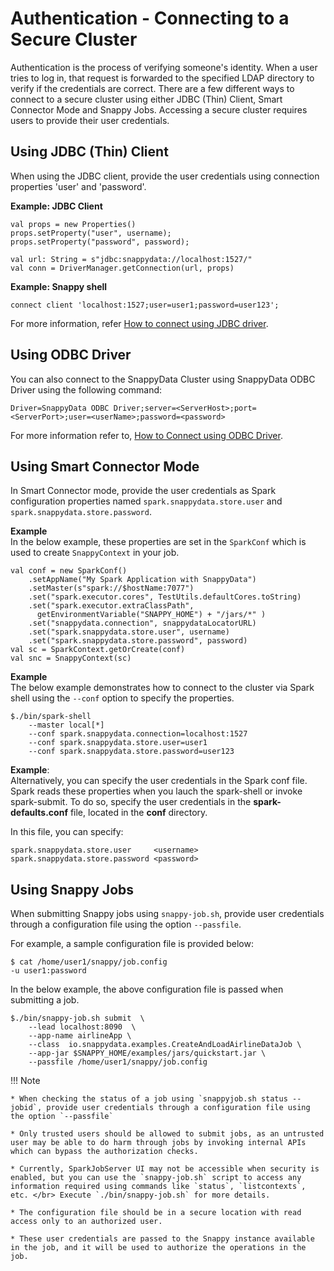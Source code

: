 # Authentication - Connecting to a Secure Cluster


Authentication is the process of verifying someone's identity. When a user tries to log in, that request is forwarded to the specified LDAP directory to verify if the credentials are correct.
There are a few different ways to connect to a secure cluster using either JDBC (Thin) Client, Smart Connector Mode and Snappy Jobs. Accessing a secure cluster requires users to provide their user credentials.

## Using JDBC (Thin) Client

When using the JDBC client, provide the user credentials using connection properties 'user' and 'password'.

**Example: JDBC Client**
```pre
val props = new Properties()
props.setProperty("user", username);
props.setProperty("password", password);

val url: String = s"jdbc:snappydata://localhost:1527/"
val conn = DriverManager.getConnection(url, props)
```

**Example: Snappy shell**

```pre
connect client 'localhost:1527;user=user1;password=user123';
```
For more information, refer [How to connect using JDBC driver](/howto/connect_using_jdbc_driver.md).

## Using ODBC Driver

You can also connect to the SnappyData Cluster using SnappyData ODBC Driver using the following command:

```pre
Driver=SnappyData ODBC Driver;server=<ServerHost>;port=<ServerPort>;user=<userName>;password=<password>
```

For more information refer to, [How to Connect using ODBC Driver](../howto/connect_using_odbc_driver.md).

## Using Smart Connector Mode 

In Smart Connector mode, provide the user credentials as Spark configuration properties named `spark.snappydata.store.user` and `spark.snappydata.store.password`.

**Example**</br> 
In the below example, these properties are set in the `SparkConf` which is used to create `SnappyContext` in your job.

```pre
val conf = new SparkConf()
    .setAppName("My Spark Application with SnappyData")
    .setMaster(s"spark://$hostName:7077")
    .set("spark.executor.cores", TestUtils.defaultCores.toString)
    .set("spark.executor.extraClassPath",
      getEnvironmentVariable("SNAPPY_HOME") + "/jars/*" )
    .set("snappydata.connection", snappydataLocatorURL)
    .set("spark.snappydata.store.user", username)
    .set("spark.snappydata.store.password", password)
val sc = SparkContext.getOrCreate(conf)
val snc = SnappyContext(sc)
```

**Example**</br> 
The below example demonstrates how to connect to the cluster via Spark shell using the `--conf` option to specify the properties.

```pre
$./bin/spark-shell  
    --master local[*] 
    --conf spark.snappydata.connection=localhost:1527 
    --conf spark.snappydata.store.user=user1
    --conf spark.snappydata.store.password=user123
```

**Example**:</br>
Alternatively, you can specify the user credentials in the Spark conf file. </br> Spark reads these properties when you lauch the spark-shell or invoke spark-submit. 
To do so, specify the user credentials in the **spark-defaults.conf** file, located in the **conf** directory.

In this file, you can specify:
``` pre
spark.snappydata.store.user     <username>
spark.snappydata.store.password <password>
```

## Using Snappy Jobs

When submitting Snappy jobs using `snappy-job.sh`, provide user credentials through a configuration file using the option `--passfile`. 

For example, a sample configuration file is provided below: 

```pre
$ cat /home/user1/snappy/job.config 
-u user1:password
```

In the below example, the above configuration file is passed when submitting a job.
```pre
$./bin/snappy-job.sh submit  \
    --lead localhost:8090  \
    --app-name airlineApp \
    --class  io.snappydata.examples.CreateAndLoadAirlineDataJob \
    --app-jar $SNAPPY_HOME/examples/jars/quickstart.jar \
    --passfile /home/user1/snappy/job.config
```
!!! Note

	* When checking the status of a job using `snappyjob.sh status --jobid`, provide user credentials through a configuration file using the option `--passfile`

	* Only trusted users should be allowed to submit jobs, as an untrusted user may be able to do harm through jobs by invoking internal APIs which can bypass the authorization checks. 
	
	* Currently, SparkJobServer UI may not be accessible when security is enabled, but you can use the `snappy-job.sh` script to access any information required using commands like `status`, `listcontexts`, etc. </br> Execute `./bin/snappy-job.sh` for more details.

	* The configuration file should be in a secure location with read access only to an authorized user.

	* These user credentials are passed to the Snappy instance available in the job, and it will be used to authorize the operations in the job.


